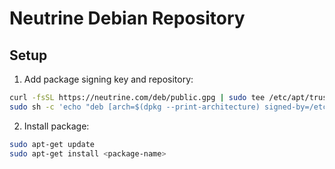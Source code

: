 # Neutrine Debian Repository

## Setup

1. Add package signing key and repository:
```bash
curl -fsSL https://neutrine.com/deb/public.gpg | sudo tee /etc/apt/trusted.gpg.d/neutrine.com.gpg >/dev/null
sudo sh -c 'echo "deb [arch=$(dpkg --print-architecture) signed-by=/etc/apt/trusted.gpg.d/neutrine.com.gpg] https://deb.neutrine.com bullseye main" > /etc/apt/sources.list.d/neutrine.com.list'
```

2. Install package:
```bash
sudo apt-get update
sudo apt-get install <package-name>
```
